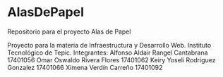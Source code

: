 # AlasDePapel
Repositorio para el proyecto Alas de Papel

Proyecto para la materia de Infraestructura y Desarrollo Web. Instituto Tecnológico de Tepic.
Integrantes:
Alfonso Aldair Rangel Cantabrana  17401056
Omar Oswaldo Rivera Flores	      17401062
Keiry Yoseli Rodriguez Gonzalez   17401066
Ximena Verdín Carreño             17401092
